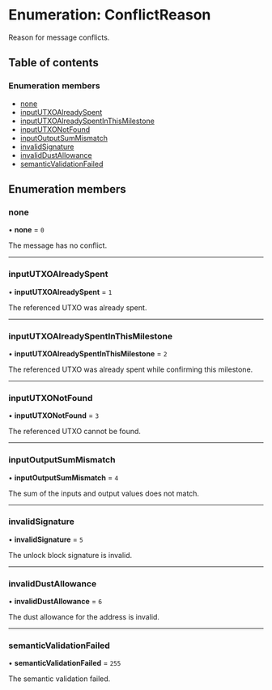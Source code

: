 # Enumeration: ConflictReason

Reason for message conflicts.

## Table of contents

### Enumeration members

- [none](ConflictReason.md#none)
- [inputUTXOAlreadySpent](ConflictReason.md#inpututxoalreadyspent)
- [inputUTXOAlreadySpentInThisMilestone](ConflictReason.md#inpututxoalreadyspentinthismilestone)
- [inputUTXONotFound](ConflictReason.md#inpututxonotfound)
- [inputOutputSumMismatch](ConflictReason.md#inputoutputsummismatch)
- [invalidSignature](ConflictReason.md#invalidsignature)
- [invalidDustAllowance](ConflictReason.md#invaliddustallowance)
- [semanticValidationFailed](ConflictReason.md#semanticvalidationfailed)

## Enumeration members

### none

• **none** = `0`

The message has no conflict.

___

### inputUTXOAlreadySpent

• **inputUTXOAlreadySpent** = `1`

The referenced UTXO was already spent.

___

### inputUTXOAlreadySpentInThisMilestone

• **inputUTXOAlreadySpentInThisMilestone** = `2`

The referenced UTXO was already spent while confirming this milestone.

___

### inputUTXONotFound

• **inputUTXONotFound** = `3`

The referenced UTXO cannot be found.

___

### inputOutputSumMismatch

• **inputOutputSumMismatch** = `4`

The sum of the inputs and output values does not match.

___

### invalidSignature

• **invalidSignature** = `5`

The unlock block signature is invalid.

___

### invalidDustAllowance

• **invalidDustAllowance** = `6`

The dust allowance for the address is invalid.

___

### semanticValidationFailed

• **semanticValidationFailed** = `255`

The semantic validation failed.
